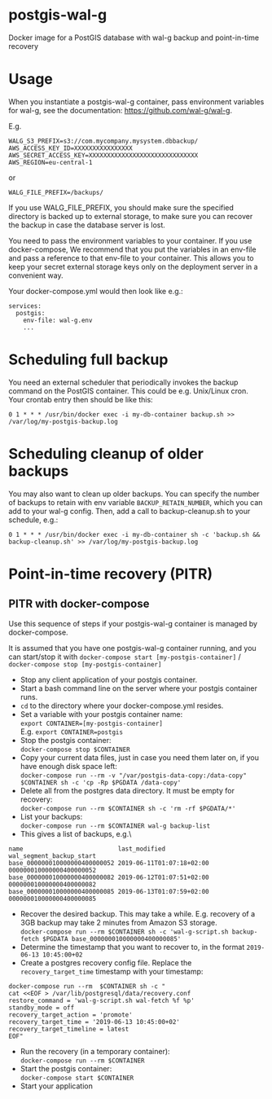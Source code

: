 # postgis-wal-g
Docker image for a PostGIS database with wal-g backup and point-in-time recovery

# Usage
When you instantiate a postgis-wal-g container, pass environment variables for wal-g, see the documentation:
https://github.com/wal-g/wal-g.

E.g.

    WALG_S3_PREFIX=s3://com.mycompany.mysystem.dbbackup/
    AWS_ACCESS_KEY_ID=XXXXXXXXXXXXXXXX
    AWS_SECRET_ACCESS_KEY=XXXXXXXXXXXXXXXXXXXXXXXXXXXXXX
    AWS_REGION=eu-central-1

or

    WALG_FILE_PREFIX=/backups/

If you use WALG_FILE_PREFIX, you should make sure the specified directory is backed up to external storage, to
make sure you can recover the backup in case the database server is lost.

You need to pass the environment variables to your container.
If you use docker-compose, We recommend that you put the variables in an env-file and 
pass a reference to that env-file to your container.
This allows you to keep your secret external storage keys only on the deployment server in a 
convenient way.

Your docker-compose.yml would then look like e.g.:

    services:
      postgis:
        env-file: wal-g.env
        ...

# Scheduling full backup
You need an external scheduler that periodically invokes the backup command on the PostGIS container.
This could be e.g. Unix/Linux cron. Your crontab entry then should be like this:

    0 1 * * * /usr/bin/docker exec -i my-db-container backup.sh >> /var/log/my-postgis-backup.log
    
# Scheduling cleanup of older backups
You may also want to clean up older backups. You can specify the number of backups to retain with env
variable `BACKUP_RETAIN_NUMBER`, which you can add to your wal-g config.
Then, add a call to backup-cleanup.sh to your schedule, e.g.:

    0 1 * * * /usr/bin/docker exec -i my-db-container sh -c 'backup.sh && backup-cleanup.sh' >> /var/log/my-postgis-backup.log


# Point-in-time recovery (PITR)

## PITR with docker-compose
Use this sequence of steps if your postgis-wal-g container is managed by docker-compose. 

It is assumed that you have one postgis-wal-g container running, and you can start/stop it with 
`docker-compose start [my-postgis-container]` / `docker-compose stop [my-postgis-container]`

- Stop any client application of your postgis container.
- Start a bash command line on the server where your postgis container runs.
- `cd` to the directory where your docker-compose.yml resides.
- Set a variable with your postgis container name:\
  `export CONTAINER=[my-postgis-container]`\
  E.g. `export CONTAINER=postgis`
- Stop the postgis container:\
  `docker-compose stop $CONTAINER`
- Copy your current data files, just in case you need them later on, if you have enough disk space left:\
  `docker-compose run --rm -v "/var/postgis-data-copy:/data-copy" $CONTAINER sh -c 'cp -Rp $PGDATA /data-copy'`
- Delete all from the postgres data directory. It must be empty for recovery:\
  `docker-compose run --rm $CONTAINER sh -c 'rm -rf $PGDATA/*'` 
- List your backups:\
  `docker-compose run --rm $CONTAINER wal-g backup-list` 
- This gives a list of backups, e.g.\
```
name                          last_modified             wal_segment_backup_start
base_000000010000000400000052 2019-06-11T01:07:18+02:00 000000010000000400000052
base_000000010000000400000082 2019-06-12T01:07:51+02:00 000000010000000400000082
base_000000010000000400000085 2019-06-13T01:07:59+02:00 000000010000000400000085
```
- Recover the desired backup. This may take a while. E.g. recovery of a 3GB backup may take 2 minutes from 
Amazon S3 storage.\
  `docker-compose run --rm $CONTAINER sh -c 'wal-g-script.sh backup-fetch $PGDATA base_000000010000000400000085'`
- Determine the timestamp that you want to recover to, in the format `2019-06-13 10:45:00+02` 
- Create a postgres recovery config file. Replace the `recovery_target_time` timestamp with your timestamp:
```
docker-compose run --rm  $CONTAINER sh -c "
cat <<EOF > /var/lib/postgresql/data/recovery.conf
restore_command = 'wal-g-script.sh wal-fetch %f %p'
standby_mode = off
recovery_target_action = 'promote'
recovery_target_time = '2019-06-13 10:45:00+02'
recovery_target_timeline = latest
EOF"
```
- Run the recovery (in a temporary container):\
  `docker-compose run --rm $CONTAINER`
- Start the postgis container:\
  `docker-compose start $CONTAINER`
- Start your application